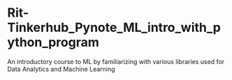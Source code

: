 # Rit-Tinkerhub_Pynote_ML_intro_with_python_program
An introductory course to ML by familiarizing with various libraries used for Data Analytics and Machine Learning 

